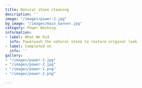 ```yaml
---
title: Natural stone cleaning
description: ''
image: "/images/power-2.jpg"
bg_image: "/images/main_banner.jpg"
category: Power Washing
information:
- label: What We Did
  info: Powerwash the natural stone to restore original look
- label: Completed on
  info: ''
gallery:
- "/images/power-1.jpg"
- "/images/power-2.jpg"
- "/images/power-1.png"
- "/images/power-2.png"

---
```

